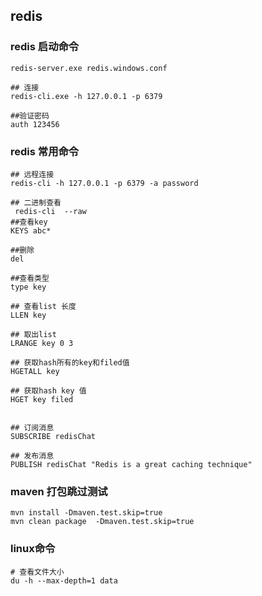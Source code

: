 ## redis 

### redis 启动命令 

```
redis-server.exe redis.windows.conf

## 连接
redis-cli.exe -h 127.0.0.1 -p 6379

##验证密码
auth 123456
```

### redis 常用命令
```
## 远程连接
redis-cli -h 127.0.0.1 -p 6379 -a password

## 二进制查看
 redis-cli  --raw
##查看key
KEYS abc*

##删除
del

##查看类型
type key 

## 查看list 长度
LLEN key

## 取出list
LRANGE key 0 3

## 获取hash所有的key和filed值
HGETALL key

## 获取hash key 值
HGET key filed


## 订阅消息
SUBSCRIBE redisChat

## 发布消息
PUBLISH redisChat "Redis is a great caching technique"
```



### maven 打包跳过测试
```
mvn install -Dmaven.test.skip=true
mvn clean package  -Dmaven.test.skip=true
```

### linux命令

```
# 查看文件大小
du -h --max-depth=1 data
```